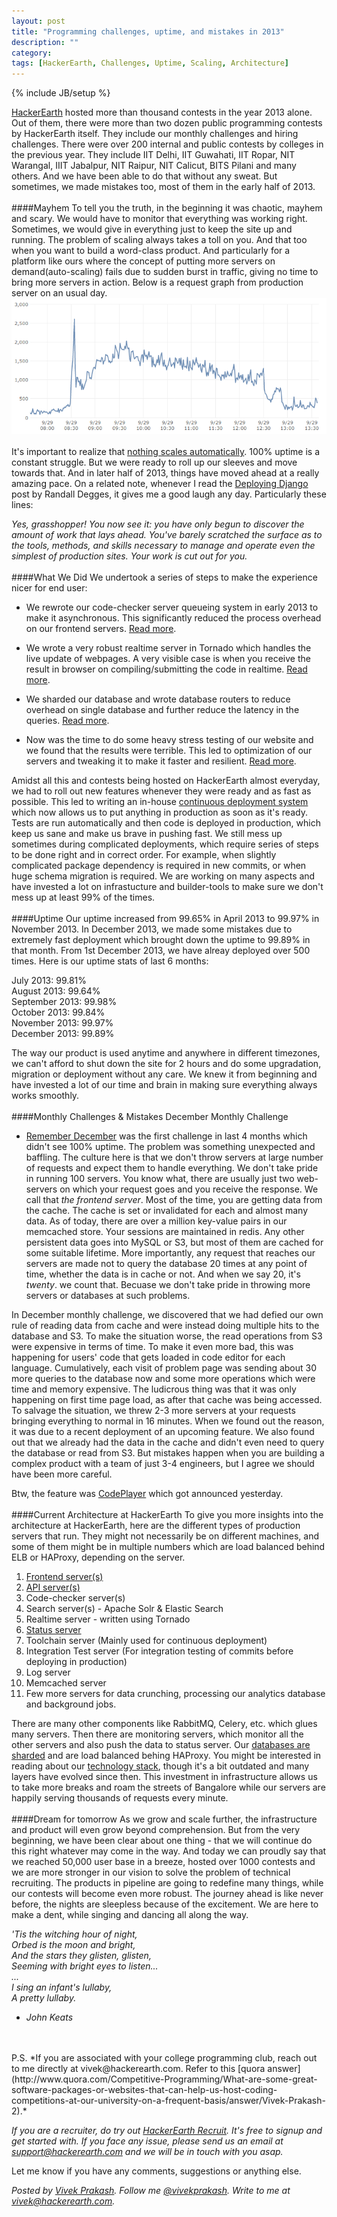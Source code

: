 ```yaml
---
layout: post
title: "Programming challenges, uptime, and mistakes in 2013"
description: ""
category: 
tags: [HackerEarth, Challenges, Uptime, Scaling, Architecture]
---
```

{% include JB/setup %}

[HackerEarth](http://www.hackerearth.com/) hosted more than thousand
contests in the year 2013 alone. Out of them, there were more than two
dozen public programming contests by HackerEarth itself. They include our
monthly challenges and hiring challenges. There were over 200
internal and public contests by colleges in the previous year. They include
IIT Delhi, IIT Guwahati, IIT Ropar, NIT Warangal, IIIT Jabalpur, NIT Raipur,
NIT Calicut, BITS Pilani and many others. And we
have been able to do that without any sweat. But sometimes, we
made mistakes too, most of them in the early half of 2013.
<br>
<br>
####Mayhem
To tell you the truth, in the beginning it was chaotic, mayhem and scary. We
would have to monitor that everything was working right.
Sometimes, we would give in everything just to keep the site up and running.
The problem of scaling always takes a toll on you. And that too when you
want to build a word-class product. And particularly for a platform like ours
where the concept of putting more servers on demand(auto-scaling) fails due to
sudden burst in traffic, giving no time to bring more servers in action.
Below is a request graph from production server on an usual day.  
<img src="/images/elb-sep-29.png" />
<br>
<br>
It's important to realize that
[nothing scales automatically](http://justcramer.com/2012/06/03/scaling-your-clouds/).
100% uptime is
a constant struggle. But we were ready to roll up our sleeves and move towards
that. And in later half of 2013, things have moved ahead at a really
amazing pace. On a related note, whenever I read the
[Deploying Django](http://www.rdegges.com/deploying-django/) post by Randall
Degges, it gives me a good laugh any day. Particularly these lines:

*Yes, grasshopper! You now see it: you have only begun to discover the amount
of work that lays ahead. You've barely scratched the surface as to the tools,
methods, and skills necessary to manage and operate even the simplest of
production sites. Your work is cut out for you.*
<br>
<br>
####What We Did
We undertook a series of steps to make the experience nicer for end user:

- We rewrote our code-checker server queueing system in early 2013 to make it
asynchronous. This significantly reduced the process overhead on our frontend
servers.
[Read more](http://engineering.hackerearth.com/2013/03/12/100000-strong/).

- We wrote a very robust realtime server in Tornado which handles the live
update of webpages. A very visible case is when you receive the result in
browser on compiling/submitting the code in realtime.
[Read more](http://engineering.hackerearth.com/2013/05/31/the-robust-realtime-server/).

- We sharded our database and wrote database routers to reduce overhead on
single database and further reduce the latency in the queries.
[Read more](http://engineering.hackerearth.com/2013/10/07/scaling-database-with-django-and-haproxy/).

- Now was the time to do some heavy stress testing of our website and we found
that the results were terrible. This led to optimization of our servers and
tweaking it to make it faster and resilient.
[Read more](http://engineering.hackerearth.com/2013/11/21/scaling-python-django-application-apache-mod_wsgi/).
  
  
Amidst all this and contests being hosted on HackerEarth almost everyday, we had to
roll out new features whenever they were ready and as fast as possible. This
led to writing an in-house
[continuous deployment system](http://engineering.hackerearth.com/2013/08/05/continuous-deployment-system/)
which now allows us to put anything
in production as soon as it's ready. Tests are run automatically and then code is deployed
in production, which keep us sane and make us brave in pushing fast.
We still mess up sometimes during
complicated deployments, which require series of steps to be done right and in
correct order. For example, when slightly complicated package dependency is required in
new commits, or when huge schema migration is required. We are working on many
aspects and have invested a lot on infrastucture and builder-tools to make sure
we don't mess up at least 99% of the times.
<br>
<br>
####Uptime
Our uptime increased from 99.65% in April 2013 to 99.97% in November 2013. In
December 2013, we made some mistakes due to extremely fast deployment
which brought down the uptime to 99.89% in that month. From 1st
December 2013, we have alreay deployed over 500 times. Here is our uptime stats
of last 6 months:

July 2013: 99.81%  
August 2013: 99.64%  
September 2013: 99.98%  
October 2013: 99.84%  
November 2013: 99.97%  
December 2013: 99.89%  

The way our product is used anytime and anywhere in different timezones, we can't
afford to shut down the site for 2 hours and do some upgradation, migration or
deployment without any care. We knew it from beginning and have invested a lot
of our time and brain in making sure everything always works smoothly.
<br>
<br>
####Monthly Challenges & Mistakes
December Monthly Challenge
- [Remember December](http://www.hackerearth.com/remember-december/) was the
first challenge in last 4 months which didn't see 100% uptime. The problem was
something unexpected and baffling. The culture here is that we don't throw servers at
large number of requests and expect them to handle everything. We don't take
pride in running 100 servers. You know what, there are usually just two web-servers on
which your request goes and you receive the response. We call that *the frontend
server*. Most of the time, you are getting data from the cache. The cache is
set or invalidated for each and almost many data. As of today, there are over
a million key-value pairs in our memcached store. Your sessions are maintained
in redis. Any other persistent data goes into MySQL or S3, but most of
them are cached for some suitable lifetime. More importantly, any request that
reaches our servers are made not to query the database 20 times at any point of
time, whether the data is in cache or not. And when we say 20, it's *twenty*.
we count that. Becuase we don't take pride in throwing more servers or
databases at such problems.

In December monthly challenge, we discovered that we had defied our own rule of
reading data from cache and were
instead doing multiple hits to the database and S3. To make the situation
worse, the read operations from S3 were expensive in terms of time. To make it
even more bad, this was happening for users' code that gets loaded in code editor
for each language. Cumulatively, each visit of problem page was sending about
30 more queries to the database now and some more operations which were time
and memory expensive. The ludicrous thing was that it was only happening on first
time page load, as after that cache was being accessed.
To salvage the situation, we threw 2-3 more servers at your
requests bringing everything to normal in 16 minutes. When we found out the
reason, it was due to a recent deployment of an upcoming feature. We also found
out that we already had the data in the cache and didn't even need to query the
database or read from S3. But mistakes happen when you are building a complex
product with a team of just 3-4 engineers, but I agree we should have been more
careful.  
  
Btw, the feature was
[CodePlayer](http://engineering.hackerearth.com/2014/01/21/introducing-codeplayer)
which got announced yesterday.
<br>
<br>
####Current Architecture at HackerEarth
To give you more insights into the architecture at HackerEarth, here are the
different types of production servers that run. They might not necessarily be
on different machines, and some of them might be in multiple numbers which are
load balanced behind ELB or HAProxy, depending on the server.

1. [Frontend server(s)](http://www.hackerearth.com)
2. [API server(s)](http://api.hackerearth.com)
3. Code-checker server(s)
4. Search server(s) - Apache Solr & Elastic Search
5. Realtime server - written using Tornado
6. [Status server](http://status.hackerearth.com)
7. Toolchain server (Mainly used for continuous deployment)
8. Integration Test server (For integration testing of commits before deploying in production)
9. Log server
10. Memcached server
11. Few more servers for data crunching, processing our analytics database and background jobs.

There are many other components like RabbitMQ, Celery, etc. which glues many
servers. Then there are monitoring servers, which monitor all the other servers
and also push the data to status server. Our
[databases are sharded](http://engineering.hackerearth.com/2013/10/07/scaling-database-with-django-and-haproxy)
and are load
balanced behing HAProxy. You might be interested in reading about our
[technology
stack](http://engineering.hackerearth.com/2013/03/20/hackerearth-technology-stack/),
though it's a bit outdated and many layers have evolved since then.
This investment in infrastructure
allows us to take more breaks and roam the streets of Bangalore
while our servers are happily
serving thousands of requests every minute.
<br>
<br>
####Dream for tomorrow
As we grow and scale further, the infrastructure and product
will even grow beyond comprehension. But from the very beginning, we
have been clear about one thing - that we will continue do this right whatever may come in
the way. And today we can proudly say that we reached 50,000 user base in a
breeze, hosted over 1000 contests and we are more stronger in our vision to solve
the problem of technical recruiting. The products in pipeline are going to
redefine many things, while our contests will become even more robust. The journey 
ahead is like never before, the nights are sleepless because of the excitement.
We are here to make a dent, while singing and dancing all along the way.

*'Tis the witching hour of night,  
Orbed is the moon and bright,  
And the stars they glisten, glisten,  
Seeming with bright eyes to listen...  
...  
I sing an infant's lullaby,  
A pretty lullaby.*  
- *John Keats*  
<br>
<br>
P.S. *If you are associated with your college programming club, reach out to me directly
at vivek@hackerearth.com. Refer to this
[quora answer](http://www.quora.com/Competitive-Programming/What-are-some-great-software-packages-or-websites-that-can-help-us-host-coding-competitions-at-our-university-on-a-frequent-basis/answer/Vivek-Prakash-2).*  

*If you are a recruiter, do try out
[HackerEarth Recruit](http://www.hackerearth.com/recruit/). It's free to signup
and get started with. If you face any issue, please
send us an email at support@hackerearth.com and we will be in touch with you
asap.*

Let me know if you have any comments, suggestions or anything else.

*Posted by [Vivek Prakash](http://www.hackerearth.com/users/vivekprakash/).
Follow me [@vivekprakash](https://twitter.com/vivekprakash). Write to me at
vivek@hackerearth.com.*
